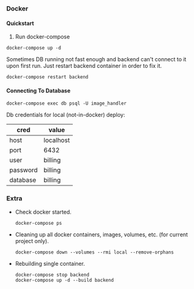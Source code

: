 ### Docker

#### Quickstart


1. Run docker-compose
```shell script
docker-compose up -d
```

Sometimes DB running not fast enough and backend can't connect to it upon first run. 
Just restart backend container in order to fix it.
```shell script
docker-compose restart backend
```

#### Connecting To Database
```shell script
docker-compose exec db psql -U image_handler
```
Db credentials for local (not-in-docker) deploy:

| cred | value     |
|------|-----------|
| host | localhost |
| port | 6432 |
| user | billing |
| password | billing |
| database | billing |

### Extra
* Check docker started.
  ```shell script
  docker-compose ps
  ```
  

* Cleaning up all docker containers, images, volumes, etc. (for current project only).
  ```shell script
  docker-compose down --volumes --rmi local --remove-orphans
  ```

* Rebuilding single container.
  ```shell script
  docker-compose stop backend
  docker-compose up -d --build backend
  ```

  